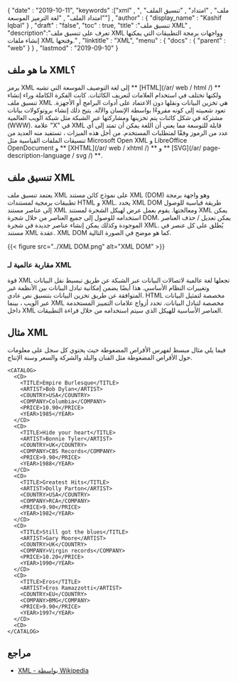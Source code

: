 {
  "date" : "2019-10-11",
  "keywords" :["xml" , "ملف" , "امتداد" , "تنسيق الملف" , "امتداد الملف" , "لغة الترميز الموسعة"] ,
  "author" : {
    "display_name" : "Kashif Iqbal"
} ,
  "draft" : "false",
  "toc" : true,
  "title" :"تنسيق ملف XML" ,
  "description":"تعرف على تنسيق ملف XML وواجهات برمجة التطبيقات التي يمكنها إنشاء ملفات XML وفتحها." ,
  "linktitle" : "XML",
  "menu" : {
    "docs" : {
      "parent" : "web"
}
} ,
  "lastmod" : "2019-09-10"
}

## ما هو ملف XML؟

يرمز XML إلى لغة التوصيف الموسعة التي تشبه ** [HTML](/ar/ web / html /) ** ولكنها تختلف في استخدام العلامات لتعريف الكائنات. كانت الفكرة الكاملة وراء إنشاء تنسيق ملف XML هي تخزين البيانات ونقلها دون الاعتماد على أدوات البرامج أو الأجهزة. تعود شعبيته إلى كونه مقروءًا بواسطة الإنسان والآلة. يتيح ذلك إنشاء بروتوكولات بيانات مشتركة في شكل كائنات يتم تخزينها ومشاركتها عبر الشبكة مثل شبكة الويب العالمية (WWW). علامة "X" في XML قابلة للتوسعة مما يعني أن اللغة يمكن أن تمتد إلى أي عدد من الرموز وفقًا لمتطلبات المستخدم. من أجل هذه الميزات ، تستفيد منه العديد من تنسيقات الملفات القياسية مثل Microsoft Open XML و LibreOffice OpenDocument و ** [XHTML](/ar/ web / xhtml /) ** و ** [SVG](/ar/ page-description-language / svg /) **.

## تنسيق ملف XML

يعتمد تنسيق ملف XML على نموذج كائن مستند XML (DOM) وهو واجهة برمجة تطبيقات برمجية لمستندات HTML و XML. يحدد XML DOM طريقة قياسية للوصول إلى عناصر مستند XML ومعالجتها. يقوم بعمل عرض لهيكل الشجرة لمستند XML يمكن استخدامه للوصول إلى جميع العناصر من خلال شجرة DOM. يمكن تعديل / حذف العناصر الموجودة وكذلك يمكن إنشاء عناصر جديدة في شجرة XML. يُطلق على كل عنصر في مستند XML عقدة. XML DOM كما هو موضح في الصورة التالية.

{{< figure src="../XML DOM.png" alt="XML DOM" >}}

### مقاربة عالمية لـ XML

قوة XML تجعلها لغة عالمية لاتصالات البيانات عبر الشبكة عن طريق تبسيط نقل البيانات وتغييرات النظام الأساسي. هذا أيضًا يضمن إمكانية تبادل البيانات بين الأنظمة غير المتوافقة عن طريق تخزين البيانات بتنسيق نص عادي. HTML مخصصة لتمثيل البيانات عبر الويب ، بينما XML مخصصة لتبادل البيانات. تحدد أزواج علامات التمييز المستخدمة داخل XML العناصر الأساسية للهيكل الذي سيتم استخدامه من خلال قراءة التطبيقات.

## مثال XML

فيما يلي مثال مبسط لفهرس الأقراص المضغوطة حيث يحتوي كل سجل على معلومات حول الأقراص المضغوطة مثل الفنان والبلد والشركة والسعر وسنة الإنتاج.

```
<CATALOG>
  <CD>
    <TITLE>Empire Burlesque</TITLE>
    <ARTIST>Bob Dylan</ARTIST>
    <COUNTRY>USA</COUNTRY>
    <COMPANY>Columbia</COMPANY>
    <PRICE>10.90</PRICE>
    <YEAR>1985</YEAR>
  </CD>
  <CD>
    <TITLE>Hide your heart</TITLE>
    <ARTIST>Bonnie Tyler</ARTIST>
    <COUNTRY>UK</COUNTRY>
    <COMPANY>CBS Records</COMPANY>
    <PRICE>9.90</PRICE>
    <YEAR>1988</YEAR>
  </CD>
  <CD>
    <TITLE>Greatest Hits</TITLE>
    <ARTIST>Dolly Parton</ARTIST>
    <COUNTRY>USA</COUNTRY>
    <COMPANY>RCA</COMPANY>
    <PRICE>9.90</PRICE>
    <YEAR>1982</YEAR>
  </CD>
  <CD>
    <TITLE>Still got the blues</TITLE>
    <ARTIST>Gary Moore</ARTIST>
    <COUNTRY>UK</COUNTRY>
    <COMPANY>Virgin records</COMPANY>
    <PRICE>10.20</PRICE>
    <YEAR>1990</YEAR>
  </CD>
  <CD>
    <TITLE>Eros</TITLE>
    <ARTIST>Eros Ramazzotti</ARTIST>
    <COUNTRY>EU</COUNTRY>
    <COMPANY>BMG</COMPANY>
    <PRICE>9.90</PRICE>
    <YEAR>1997</YEAR>
  </CD>
  <CD>
</CATALOG>
```

## مراجع

* [XML - بواسطة Wikipedia](https://en.wikipedia.org/wiki/XML)

